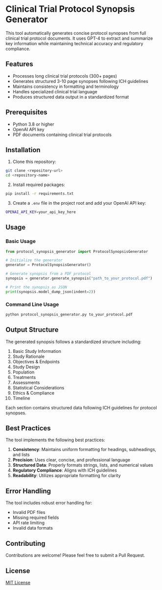# Clinical Trial Protocol Synopsis Generator

This tool automatically generates concise protocol synopses from full clinical trial protocol documents. It uses GPT-4 to extract and summarize key information while maintaining technical accuracy and regulatory compliance.

## Features

- Processes long clinical trial protocols (300+ pages)
- Generates structured 3-10 page synopses following ICH guidelines
- Maintains consistency in formatting and terminology
- Handles specialized clinical trial language
- Produces structured data output in a standardized format

## Prerequisites

- Python 3.8 or higher
- OpenAI API key
- PDF documents containing clinical trial protocols

## Installation

1. Clone this repository:
```bash
git clone <repository-url>
cd <repository-name>
```

2. Install required packages:
```bash
pip install -r requirements.txt
```

3. Create a `.env` file in the project root and add your OpenAI API key:
```bash
OPENAI_API_KEY=your_api_key_here
```

## Usage

### Basic Usage

```python
from protocol_synopsis_generator import ProtocolSynopsisGenerator

# Initialize the generator
generator = ProtocolSynopsisGenerator()

# Generate synopsis from a PDF protocol
synopsis = generator.generate_synopsis("path_to_your_protocol.pdf")

# Print the synopsis as JSON
print(synopsis.model_dump_json(indent=2))
```

### Command Line Usage

```bash
python protocol_synopsis_generator.py to_your_protocol.pdf
```

## Output Structure

The generated synopsis follows a standardized structure including:

1. Basic Study Information
2. Study Rationale
3. Objectives & Endpoints
4. Study Design
5. Population
6. Treatments
7. Assessments
8. Statistical Considerations
9. Ethics & Compliance
10. Timeline

Each section contains structured data following ICH guidelines for protocol synopses.

## Best Practices

The tool implements the following best practices:

1. **Consistency**: Maintains uniform formatting for headings, subheadings, and lists
2. **Precision**: Uses clear, concise, and professional language
3. **Structured Data**: Properly formats strings, lists, and numerical values
4. **Regulatory Compliance**: Aligns with ICH guidelines
5. **Readability**: Utilizes appropriate formatting for clarity

## Error Handling

The tool includes robust error handling for:
- Invalid PDF files
- Missing required fields
- API rate limiting
- Invalid data formats

## Contributing

Contributions are welcome! Please feel free to submit a Pull Request.

## License

[MIT License](LICENSE) 